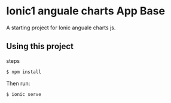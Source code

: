  Ionic1 anguale charts App Base
==============

A starting project for Ionic anguale charts js.

## Using this project

steps
```bash
$ npm install
```

Then run:

```bash
$ ionic serve
```
